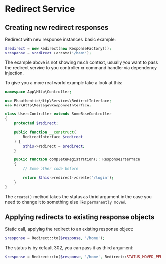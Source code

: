 # Redirect Service

## Creating new redirect responses

Redirect with new response instances, basic example:

```php
$redirect = new Redirect(new ResponseFactory());
$response = $redirect->create('/home');
```

The example above is not showing much context, usually you want to pass the redirect service to you controller or command handler via dependency injection.

To give you a more real world example take a look at this:

```php
namespace App\Http\Controller;

use Phauthentic\Http\Services\RedirectInterface;
use Psr\Http\Message\ResponseInterface;

class UsersController extends SomeBaseController
{
    protected $redirect;

    public function __construct(
        RedirectInterface $redirect
    ) {
        $this->redirect = $redirect;
    }

    public function completeRegistration(): ResponseInterface
    {
        // Some other code before

        return $this->redirect->create('/login');
    }
}
```

The `create()` method takes the status as thrid argument in the case you need to change it to something else like `permanently moved`. 

## Applying redirects to existing response objects

Static call, applying the redirect to an existing response object:

```php
$response = Redirect::to($response, '/home');
```

The status is by default 302, you can pass it as third argument:

```php
$response = Redirect::to($response, '/home', Redirect::STATUS_MOVED_PERMANENTLY);
```
